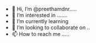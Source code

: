 - 👋 Hi, I’m @preethamdnr.....
- 👀 I’m interested in .......
- 🌱 I’m currently learning 
- 💞️ I’m looking to collaborate on ..
- 📫 How to reach me .....
<!---
preethamdnr/preethamdnr is a ✨ special ✨ repository because its `README.md` (this file) appears on your GitHub profile.
You can click the Preview link to take a look at your changes.
--->

